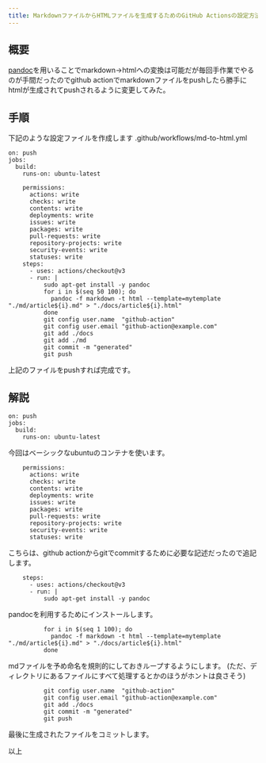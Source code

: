 ```yaml
---
title: MarkdownファイルからHTMLファイルを生成するためのGitHub Actionsの設定方法
---
```


## 概要

[pandoc](https://pandoc-doc-ja.readthedocs.io/ja/latest/users-guide.html)を用いることでmarkdown->htmlへの変換は可能だが毎回手作業でやるのが手間だったのでgithub actionでmarkdownファイルをpushしたら勝手にhtmlが生成されてpushされるように変更してみた。

## 手順

下記のような設定ファイルを作成します
.github/workflows/md-to-html.yml

```
on: push
jobs:
  build:
    runs-on: ubuntu-latest

    permissions:
      actions: write
      checks: write
      contents: write
      deployments: write
      issues: write
      packages: write
      pull-requests: write
      repository-projects: write
      security-events: write
      statuses: write
    steps:
      - uses: actions/checkout@v3
      - run: |
          sudo apt-get install -y pandoc
		  for i in $(seq 50 100); do
			pandoc -f markdown -t html --template=mytemplate "./md/article${i}.md" > "./docs/article${i}.html"
		  done
          git config user.name  "github-action"
          git config user.email "github-action@example.com"
          git add ./docs
          git add ./md
          git commit -m "generated"
          git push
```

上記のファイルをpushすれば完成です。

## 解説

```
on: push
jobs:
  build:
    runs-on: ubuntu-latest
```

今回はベーシックなubuntuのコンテナを使います。

```
    permissions:
      actions: write
      checks: write
      contents: write
      deployments: write
      issues: write
      packages: write
      pull-requests: write
      repository-projects: write
      security-events: write
      statuses: write
```
こちらは、github actionからgitでcommitするために必要な記述だったので追記します。

```
    steps:
      - uses: actions/checkout@v3
      - run: |
          sudo apt-get install -y pandoc
```

pandocを利用するためにインストールします。

```
		  for i in $(seq 1 100); do
			pandoc -f markdown -t html --template=mytemplate "./md/article${i}.md" > "./docs/article${i}.html"
		  done
```

mdファイルを予め命名を規則的にしておきループするようにします。
(ただ、ディレクトリにあるファイルにすべて処理するとかのほうがホントは良さそう)


```
          git config user.name  "github-action"
          git config user.email "github-action@example.com"
          git add ./docs
          git commit -m "generated"
          git push
```
最後に生成されたファイルをコミットします。

以上